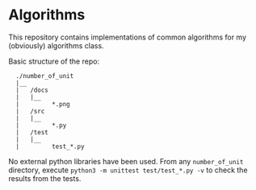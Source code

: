 # Algorithms

This repository contains implementations of common algorithms for my (obviously)
algorithms class.

Basic structure of the repo:
```
  ./number_of_unit
  |__
  |   /docs
  |   |__
  |         *.png
  |   /src
  |   |__
  |         *.py
  |   /test
  |   |__
  |         test_*.py
```

No external python libraries have been used.
From any `number_of_unit` directory, execute `python3 -m unittest test/test_*.py -v` to
check the results from the tests.
